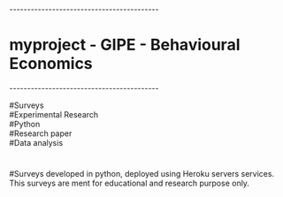 ------------------------------------------ <br>
# myproject - GIPE - Behavioural Economics <br>
------------------------------------------ <br>

#Surveys <br>
#Experimental Research <br>
#Python <br>
#Research paper <br>
#Data analysis <br>

#
#Surveys developed in python, deployed using Heroku servers services. This surveys are ment for educational and research purpose only. 
